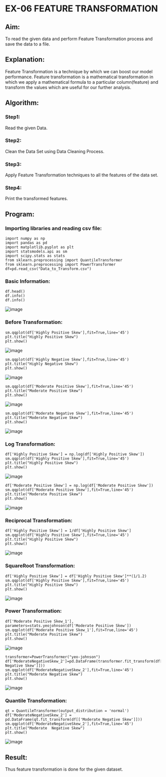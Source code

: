 # EX-06 FEATURE TRANSFORMATION
## Aim:
To read the given data and perform Feature Transformation process and save the data to a file.

## Explanation:
Feature Transformation is a technique by which we can boost our model performance. Feature transformation is a mathematical transformation in which we apply a mathematical formula to a particular column(feature) and transform the values which are useful for our further analysis.

## Algorithm:
### Step1:
Read the given Data.
### Step2: 
Clean the Data Set using Data Cleaning Process.
### Step3:
Apply Feature Transformation techniques to all the features of the data set.
### Step4:
Print the transformed features.


## Program:
### Importing libraries and reading csv file:
```
import numpy as np
import pandas as pd
import matplotlib.pyplot as plt
import statsmodels.api as sm
import scipy.stats as stats
from sklearn.preprocessing import QuantileTransformer
from sklearn.preprocessing import PowerTransformer
df=pd.read_csv("Data_to_Transform.csv")
```
### Basic Information:
```
df.head()
df.info()
df.info()
```
![image](https://github.com/naveenaakumarasamy/Datascience-Ex06/assets/113497406/72d2d78c-0fb1-49f5-a07f-333e66ed5129)
  
### Before Transformation:
```
sm.qqplot(df['Highly Positive Skew'],fit=True,line='45')
plt.title("Highly Positive Skew")
plt.show()
```
![image](https://github.com/naveenaakumarasamy/Datascience-Ex06/assets/113497406/5e82854d-26b6-40c1-978b-32e7d0602353)

```
sm.qqplot(df['Highly Negative Skew'],fit=True,line='45')
plt.title("Highly Negative Skew")
plt.show()
```
![image](https://github.com/naveenaakumarasamy/Datascience-Ex06/assets/113497406/3979bffa-21ba-4627-8a87-eeb9e3c4bcfc)

```
sm.qqplot(df['Moderate Positive Skew'],fit=True,line='45')
plt.title("Moderate Positive Skew")
plt.show()
```
![image](https://github.com/naveenaakumarasamy/Datascience-Ex06/assets/113497406/ebb2084a-d071-4b7a-bc31-7aef5c457f7f)

```
sm.qqplot(df['Moderate Negative Skew'],fit=True,line='45')
plt.title("Moderate Negative Skew")
plt.show()
```
 ![image](https://github.com/naveenaakumarasamy/Datascience-Ex06/assets/113497406/3d768a5d-b0ed-4a76-a927-ab14cc662469)

### Log Transformation:
```
df['Highly Positive Skew'] = np.log(df['Highly Positive Skew'])
sm.qqplot(df['Highly Positive Skew'],fit=True,line='45')
plt.title("Highly Positive Skew")
plt.show()
```
![image](https://github.com/naveenaakumarasamy/Datascience-Ex06/assets/113497406/5c07c1ea-c813-4aaa-8a44-0948726d002e)

```
df['Moderate Positive Skew'] = np.log(df['Moderate Positive Skew'])
sm.qqplot(df['Moderate Positive Skew'],fit=True,line='45')
plt.title("Moderate Positive Skew")
plt.show()
```
![image](https://github.com/naveenaakumarasamy/Datascience-Ex06/assets/113497406/08656ed3-4840-4db2-bbc7-bc11ac494364)

### Reciprocal Transformation:
```
df['Highly Positive Skew'] = 1/df['Highly Positive Skew']
sm.qqplot(df['Highly Positive Skew'],fit=True,line='45')
plt.title("Highly Positive Skew")
plt.show()
```
![image](https://github.com/naveenaakumarasamy/Datascience-Ex06/assets/113497406/795fa4fc-60f2-4fdb-8cf6-e16beeff330a)

### SquareRoot Transformation:
```
df['Highly Positive Skew'] = df['Highly Positive Skew']**(1/1.2)
sm.qqplot(df['Highly Positive Skew'],fit=True,line='45')
plt.title("Highly Positive Skew")
plt.show()
```
![image](https://github.com/naveenaakumarasamy/Datascience-Ex06/assets/113497406/62d30af5-5e7d-48ce-85a0-38da9ee46ff4)

### Power Transformation:
```
df['Moderate Positive Skew_1'], parameters=stats.yeojohnson(df['Moderate Positive Skew'])
sm.qqplot(df['Moderate Positive Skew_1'],fit=True,line='45')
plt.title("Moderate Positive Skew")
plt.show()
```
![image](https://github.com/naveenaakumarasamy/Datascience-Ex06/assets/113497406/5082edbc-ab56-4d2b-98e5-f3097fdf3f9d)

```
transformer=PowerTransformer("yeo-johnson")
df['ModerateNegativeSkew_2']=pd.DataFrame(transformer.fit_transform(df[['Moderate Negative Skew']]))
sm.qqplot(df['ModerateNegativeSkew_2'],fit=True,line='45')
plt.title("Moderate Negative Skew")
plt.show()
```
![image](https://github.com/naveenaakumarasamy/Datascience-Ex06/assets/113497406/43bb56f7-7bc7-46b7-acc9-943b8dd72000)
 
### Quantile Transformation:
```
qt = QuantileTransformer(output_distribution = 'normal')
df['ModerateNegativeSkew_2'] = pd.DataFrame(qt.fit_transform(df[['Moderate Negative Skew']]))
sm.qqplot(df['ModerateNegativeSkew_2'],fit=True,line='45')
plt.title("Moderate  Negative Skew")
plt.show()
```
![image](https://github.com/naveenaakumarasamy/Datascience-Ex06/assets/113497406/dea278eb-c146-4201-bcf2-c479949d597e)

## Result:
Thus feature transformation is done for the given dataset.
